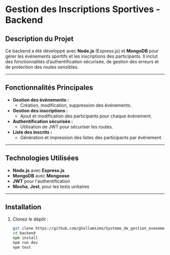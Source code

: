 # Gestion des Inscriptions Sportives - Backend

## Description du Projet

Ce backend a été développé avec **Node.js** (Express.js) et **MongoDB** pour gérer les événements sportifs et les inscriptions des participants. Il inclut des fonctionnalités d’authentification sécurisée, de gestion des erreurs et de protection des routes sensibles.

---

## Fonctionnalités Principales

- **Gestion des événements :** 
  - Création, modification, suppression des événements.  
- **Gestion des inscriptions :** 
  - Ajout et modification des participants pour chaque événement.
- **Authentification sécurisée :**
  - Utilisation de JWT pour sécuriser les routes.
- **Liste des inscrits :**
  - Génération et impression des listes des participants par événement.

---

## Technologies Utilisées

- **Node.js** avec **Express.js**  
- **MongoDB** avec **Mongoose**  
- **JWT** pour l'authentification  
- **Mocha**, **Jest**, pour les tests unitaires  

---

## Installation

1. Clonez le dépôt :  
   ```bash
   git clone https://github.com/ghollamsimo/Systeme_de_gestion_evenements_Backend
   cd backend
   npm install
   npm run dev
   npm test
